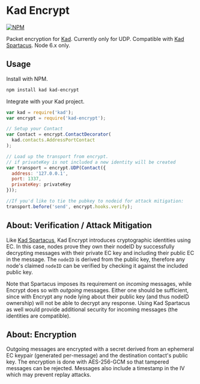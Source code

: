Kad Encrypt
=============

[![NPM](https://img.shields.io/npm/v/kad-encrypt.svg?style=flat-square)](https://www.npmjs.com/package/kad-encrypt)

Packet encryption for
[Kad](https://github.com/kadtools/kad). Currently only for UDP. Compatible with
[Kad Spartacus](https://github.com/kadtools/kad-spartacus). Node 6.x only.

Usage
-----

Install with NPM.

```bash
npm install kad kad-encrypt
```

Integrate with your Kad project.

```js
var kad = require('kad');
var encrypt = require('kad-encrypt');

// Setup your Contact
var Contact = encrypt.ContactDecorator(
  kad.contacts.AddressPortContact
);

// Load up the transport from encrypt.
// if privateKey is not included a new identity will be created
var transport = encrypt.UDP(Contact({
  address: '127.0.0.1',
  port: 1337,
  privateKey: privateKey
}));

//If you'd like to tie the pubkey to nodeid for attack mitigation:
transport.before('send', encrypt.hooks.verify);
```

About: Verification / Attack Mitigation
--------------

Like [Kad Spartacus](https://github.com/kadtools/kad-spartacus), Kad Encrypt
introduces cryptographic identities using EC. In this case, nodes prove they own
their nodeID by successfully decrypting messages with their private EC key and
including their public EC in the message. The `nodeID` is derived from the
public key, therefore any node's claimed `nodeID` can be verified by checking it
against the included public key.

Note that Spartacus imposes its requirement on *incoming* messages,
while Encrypt does so with *outgoing* messages. Either one should be sufficient,
since with Encrypt any node lying about their public key (and thus nodeID
ownership) will not be able to decrypt any response. Using Kad Spartacus
as well would provide additional security for incoming messages (the identities
are compatible).

About: Encryption
--------------
Outgoing messages are encrypted with a secret derived from an ephemeral EC
keypair (generated per-message) and the destination contact's public key. The
encryption is done with AES-256-GCM so that tampered messages can be rejected.
Messages also include a timestamp in the IV which may prevent replay attacks.
